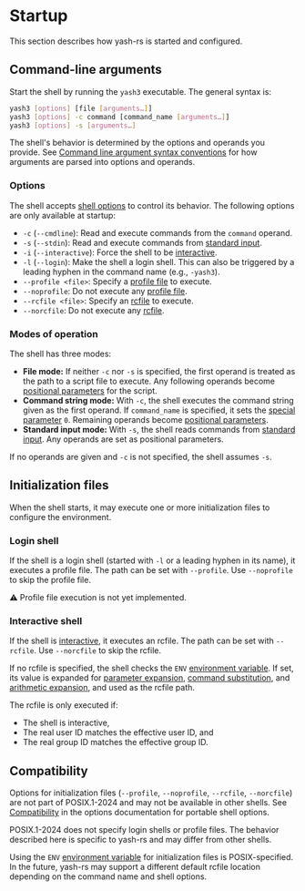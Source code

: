 # Startup

This section describes how yash-rs is started and configured.

## Command-line arguments

Start the shell by running the `yash3` executable. The general syntax is:

```sh
yash3 [options] [file [arguments…]]
yash3 [options] -c command [command_name [arguments…]]
yash3 [options] -s [arguments…]
```

The shell's behavior is determined by the options and operands you provide. See [Command line argument syntax conventions](builtins/index.html#command-line-argument-syntax-conventions) for how arguments are parsed into options and operands.

### Options

The shell accepts [shell options] to control its behavior. The following options are only available at startup:

- `-c` (`--cmdline`): Read and execute commands from the `command` operand.
- `-s` (`--stdin`): Read and execute commands from [standard input].
- `-i` (`--interactive`): Force the shell to be [interactive].
- `-l` (`--login`): Make the shell a login shell. This can also be triggered by a leading hyphen in the command name (e.g., `-yash3`).
- `--profile <file>`: Specify a [profile file] to execute.
- `--noprofile`: Do not execute any [profile file].
- `--rcfile <file>`: Specify an [rcfile] to execute.
- `--norcfile`: Do not execute any [rcfile].

### Modes of operation

The shell has three modes:

- **File mode:** If neither `-c` nor `-s` is specified, the first operand is treated as the path to a script file to execute. Any following operands become [positional parameters] for the script.
- **Command string mode:** With `-c`, the shell executes the command string given as the first operand. If `command_name` is specified, it sets the [special parameter] `0`. Remaining operands become [positional parameters].
- **Standard input mode:** With `-s`, the shell reads commands from [standard input]. Any operands are set as positional parameters.

If no operands are given and `-c` is not specified, the shell assumes `-s`.

## Initialization files

When the shell starts, it may execute one or more initialization files to configure the environment.

### Login shell

If the shell is a login shell (started with `-l` or a leading hyphen in its name), it executes a profile file. The path can be set with `--profile`. Use `--noprofile` to skip the profile file.

⚠️ Profile file execution is not yet implemented.

### Interactive shell

If the shell is [interactive], it executes an rcfile. The path can be set with `--rcfile`. Use `--norcfile` to skip the rcfile.

If no rcfile is specified, the shell checks the `ENV` [environment variable]. If set, its value is expanded for [parameter expansion], [command substitution], and [arithmetic expansion], and used as the rcfile path.

The rcfile is only executed if:

- The shell is interactive,
- The real user ID matches the effective user ID, and
- The real group ID matches the effective group ID.

## Compatibility

Options for initialization files (`--profile`, `--noprofile`, `--rcfile`, `--norcfile`) are not part of POSIX.1-2024 and may not be available in other shells. See [Compatibility](environment/options.md#compatibility) in the options documentation for portable shell options.

POSIX.1-2024 does not specify login shells or profile files. The behavior described here is specific to yash-rs and may differ from other shells.

Using the `ENV` [environment variable] for initialization files is POSIX-specified. In the future, yash-rs may support a different default rcfile location depending on the command name and shell options.

[arithmetic expansion]: language/words/arithmetic.md
[command substitution]: language/words/command_substitution.md
[environment variable]: language/parameters/variables.md#environment-variables
[interactive]: interactive/index.html
[parameter expansion]: language/words/parameters.md
[positional parameters]: language/parameters/positional.md
[profile file]: #login-shell
[rcfile]: #interactive-shell
[shell options]: environment/options.md
[special parameter]: language/parameters/special.md
[standard input]: language/redirections/index.html#what-are-file-descriptors
